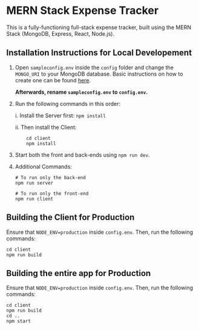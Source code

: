 # MERN Stack Expense Tracker

This is a fully-functioning full-stack expense tracker, built using the MERN Stack (MongoDB, Express, React, Node.js).

## Installation Instructions for Local Developement
1. Open `sampleconfig.env` inside the `config` folder and change the `MONGO_URI` to your MongoDB database. Basic instructions on how to create one can be found [here](https://www.mongodb.com/basics/create-database).

    **Afterwards, rename `sampleconfig.env` to `config.env`.**

2. Run the following commands in this order:

    i. Install the Server first: `npm install`
    
    ii. Then install the Client:
    ```
        cd client
        npm install
    ``` 
3. Start both the front and back-ends using `npm run dev`.

4. Additional Commands:
    ```
    # To run only the back-end
    npm run server
    
    # To run only the front-end
    npm run client
    ```

## Building the Client for Production
Ensure that `NODE_ENV=production` inside `config.env`. Then, run the following commands:
```
cd client
npm run build
```

## Building the entire app for Production
Ensure that `NODE_ENV=production` inside `config.env`. Then, run the following commands:
```
cd client
npm run build
cd ..
npm start
```
